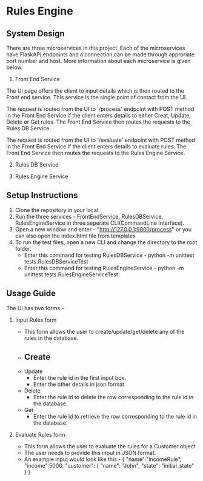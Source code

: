# Rules Engine

## System Design


There are three microservices in this project. Each of the microservices have FlaskAPI endpoints and a connection can be made through approriate port number and host. More information about each microservice is given below.

1. Front End Service

The UI page offers the client to input details which is then routed to the Front end service. This service is the single point of contact from the UI.

The request is routed from the UI to '/process' endpoint with POST method in the Front End Service if the client enters details to either Creat, Update, Delete or Get rules. The Front End Service then routes the requests to the Rules DB Service.

The request is routed from the UI to '/evaluate' endpoint with POST method in the Front End Service If the client enters details to evaluate rules. The Front End Service then routes the requests to the Rules Engine Service.

2. Rules DB Service



3. Rules Engine Service



## Setup Instructions

1. Clone the repository in your local.
2. Run the three services - FrontEndService, RulesDBService, RulesEngineService in three seperate CLI(CommandLine Interface).
3. Open a new window and enter - "http://127.0.0.1:9000/process" or you can also open the index.html file from templates
4. To run the test files, open a new CLI and change the directory to the root folder.
   - Enter this command for testing RulesDBService - python -m unittest tests.RulesDBServiceTest
   - Enter this command for testing RulesEngineService - python -m unittest tests.RulesEngineServiceTest

## Usage Guide

The UI has two forms -

1. Input Rules form
   - This form allows the user to create/update/get/delete any of the rules in the database.
   - Create
      - 
   - Update
      - Enter the rule id in the first input box.
      - Enter the other details in json format
   - Delete
      - Enter the rule id to delete the row corresponding to the rule id in the database.
   - Get
      - Enter the rule id to retrieve the row corresponding to the rule id in the database.

2. Evaluate Rules form
   - This form allows the user to evaluate the rules for a Customer object
   - The user needs to provide this input in JSON format.
   - An example input would look like this -
      {
         "name":"incomeRule", 
         "income":5000, 
         "customer": 
            {
               "name": "John", 
               "state": "initial_state"
            }
      }

